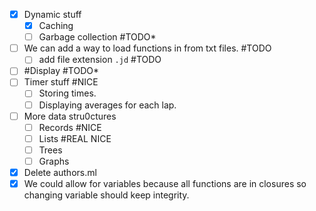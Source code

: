 - [x] Dynamic stuff
  - [x]  Caching
  - [ ]  Garbage collection #TODO*
- [ ] We can add a way to load functions in from txt files. #TODO
  - [ ] add file extension `.jd` #TODO
- [ ] #Display #TODO*
- [ ] Timer stuff #NICE
  - [ ] Storing times.
  - [ ] Displaying averages for each lap.
- [ ] More data stru0ctures
  - [ ] Records #NICE 
  - [ ] Lists #REAL NICE
  - [ ] Trees
  - [ ] Graphs
- [x] Delete authors.ml
- [x] We could allow for variables because all functions are in closures so changing
variable should keep integrity.
